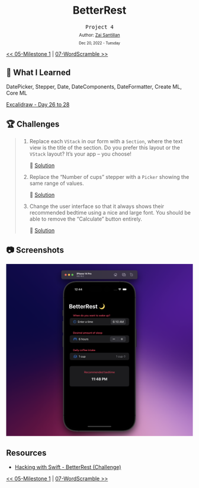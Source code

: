 <div align="center">
  <h1>BetterRest</h1>
  <samp>Project 4</samp>
  <br/>

  <sub>
    Author: <a href="https://github.com/plskz" target="_blank">Zai Santillan</a>
    <br>
    <small>Dec 20, 2022 - Tuesday</small>
  </sub>
</div>

[<< 05-Milestone 1](../05-Milestone%201/) | [07-WordScramble >>](../07-WordScramble/)

## 📝 What I Learned

DatePicker, Stepper, Date, DateComponents, DateFormatter, Create ML, Core ML

[Excalidraw - Day 26 to 28](https://dub.sh/plskz-100swiftui-betterrest)

## 🏆 Challenges

> 1. Replace each `VStack` in our form with a `Section`, where the text view is the title of the section. Do you prefer this layout or the `VStack` layout? It’s your app – you choose!
>
>    🔗 [Solution](https://github.com/plskz/100SwiftUI/pull/4/commits/fa2161b7e4d02e7853422d5cb18a8dc6610402d0)
>
> 1. Replace the “Number of cups” stepper with a `Picker` showing the same range of values.
>
>    🔗 [Solution](https://github.com/plskz/100SwiftUI/pull/4/commits/b711d28210eb3db2d8c3d060d939442bac4a4eaa)
>
> 1. Change the user interface so that it always shows their recommended bedtime using a nice and large font. You should be able to remove the “Calculate” button entirely.
>
>    🔗 [Solution](https://github.com/plskz/100SwiftUI/pull/4/commits/0d008fcd3c1bebce364d9ae3d3461cbd6abb5b92)

## 📷 Screenshots

<div align="center">

![Screenshot - BetterRest](./_Screenshots/Demo.png)

</div>

## Resources

- [Hacking with Swift - BetterRest (Challenge)](https://www.hackingwithswift.com/books/ios-swiftui/betterrest-wrap-up)

[<< 05-Milestone 1](../05-Milestone%201/) | [07-WordScramble >>](../07-WordScramble/)
